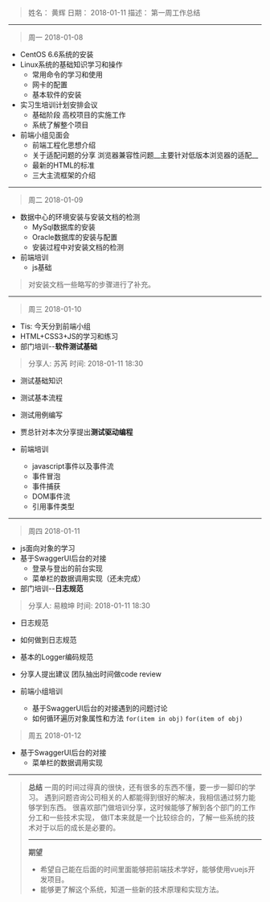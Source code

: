> 姓名： 黄辉
> 日期： 2018-01-11
> 描述： 第一周工作总结

***

> 周一 2018-01-08

+ CentOS 6.6系统的安装
+ Linux系统的基础知识学习和操作
  + 常用命令的学习和使用
  + 网卡的配置
  + 基本软件的安装
+ 实习生培训计划安排会议
  + 基础阶段
    高校项目的实施工作
  + 系统了解整个项目
+ 前端小组见面会
  + 前端工程化思想介绍
  + 关于适配问题的分享 浏览器兼容性问题__主要针对低版本浏览器的适配__
  + 最新的HTML的标准
  + 三大主流框架的介绍
***
> 周二 2018-01-09

+ 数据中心的环境安装与安装文档的检测
  + MySql数据库的安装
  + Oracle数据库的安装与配置
  + 安装过程中对安装文档的检测
+ 前端培训
  + js基础

> 对安装文档一些略写的步骤进行了补充。

***
> 周三 2018-01-10

+ Tis: 今天分到前端小组
+ HTML+CSS3+JS的学习和练习
+ 部门培训--**软件测试基础**
> 分享人: 苏芮
> 时间: 2018-01-11 18:30
  + 测试基础知识
  + 测试基本流程
  + 测试用例编写
  + 贾总针对本次分享提出**测试驱动编程**

+ 前端培训
    + javascript事件以及事件流
     + 事件冒泡
     + 事件捕获
    + DOM事件流
    + 引用事件类型
***

> 周四 2018-01-11

+ js面向对象的学习
+ 基于SwaggerUI后台的对接
  + 登录与登出的前台实现
  + 菜单栏的数据调用实现（还未完成）
+ 部门培训--**日志规范**
> 分享人: 易粮坤
> 时间: 2018-01-11 18:30
  + 日志规范
  + 如何做到日志规范
  + 基本的Logger编码规范
  + 分享人提出建议 团队抽出时间做code review

+ 前端小组培训
  + 基于SwaggerUI后台的对接遇到的问题讨论
  + 如何循环遍历对象属性和方法
    `for(item in obj)`
    `for(item of obj)`

> 周五 2018-01-12
  + 基于SwaggerUI后台的对接
    +  菜单栏的数据调用实现

***
> **总结**
> 一周的时间过得真的很快，还有很多的东西不懂，要一步一脚印的学习。
> 遇到问题咨询公司相关的人都能得到很好的解决，我相信通过努力能够学到东西。
> 很喜欢部门做培训分享，这时候能够了解到各个部门的工作分工和一些技术实现，
> 做IT本来就是一个比较综合的，了解一些系统的技术对于以后的成长是必要的。
> ***
> **期望**
> - 希望自己能在后面的时间里面能够把前端技术学好，能够使用vuejs开发项目。
> - 能够更了解这个系统，知道一些新的技术原理和实现方法。
